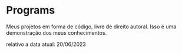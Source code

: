 # Programs
Meus projetos em forma de código, livre de direito autoral. Isso é uma demonstração dos meus conhecimentos.
<p>relativo a data atual: 20/06/2023 </p>
